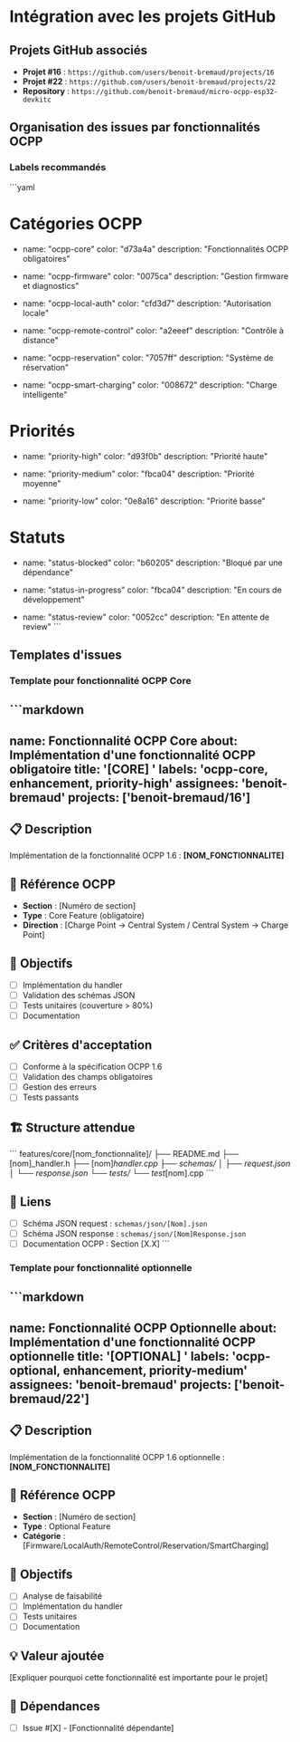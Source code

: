 # Intégration avec les projets GitHub

## Projets GitHub associés
- **Projet #16** : `https://github.com/users/benoit-bremaud/projects/16`
- **Projet #22** : `https://github.com/users/benoit-bremaud/projects/22`
- **Repository** : `https://github.com/benoit-bremaud/micro-ocpp-esp32-devkitc`

## Organisation des issues par fonctionnalités OCPP

### Labels recommandés
\`\`\`yaml
# Catégories OCPP
- name: "ocpp-core"
  color: "d73a4a"
  description: "Fonctionnalités OCPP obligatoires"

- name: "ocpp-firmware"
  color: "0075ca"
  description: "Gestion firmware et diagnostics"

- name: "ocpp-local-auth"
  color: "cfd3d7"
  description: "Autorisation locale"

- name: "ocpp-remote-control"
  color: "a2eeef"
  description: "Contrôle à distance"

- name: "ocpp-reservation"
  color: "7057ff"
  description: "Système de réservation"

- name: "ocpp-smart-charging"
  color: "008672"
  description: "Charge intelligente"

# Priorités
- name: "priority-high"
  color: "d93f0b"
  description: "Priorité haute"

- name: "priority-medium"
  color: "fbca04"
  description: "Priorité moyenne"

- name: "priority-low"
  color: "0e8a16"
  description: "Priorité basse"

# Statuts
- name: "status-blocked"
  color: "b60205"
  description: "Bloqué par une dépendance"

- name: "status-in-progress"
  color: "fbca04"
  description: "En cours de développement"

- name: "status-review"
  color: "0052cc"
  description: "En attente de review"
\`\`\`

## Templates d'issues

### Template pour fonctionnalité OCPP Core
\`\`\`markdown
---
name: Fonctionnalité OCPP Core
about: Implémentation d'une fonctionnalité OCPP obligatoire
title: '[CORE] '
labels: 'ocpp-core, enhancement, priority-high'
assignees: 'benoit-bremaud'
projects: ['benoit-bremaud/16']
---

## 📋 Description
Implémentation de la fonctionnalité OCPP 1.6 : **[NOM_FONCTIONNALITE]**

## 📖 Référence OCPP
- **Section** : [Numéro de section]
- **Type** : Core Feature (obligatoire)
- **Direction** : [Charge Point → Central System / Central System → Charge Point]

## 🎯 Objectifs
- [ ] Implémentation du handler
- [ ] Validation des schémas JSON
- [ ] Tests unitaires (couverture > 80%)
- [ ] Documentation

## ✅ Critères d'acceptation
- [ ] Conforme à la spécification OCPP 1.6
- [ ] Validation des champs obligatoires
- [ ] Gestion des erreurs
- [ ] Tests passants

## 🏗️ Structure attendue
\`\`\`
features/core/[nom_fonctionnalite]/
├── README.md
├── [nom]_handler.h
├── [nom]_handler.cpp
├── schemas/
│   ├── request.json
│   └── response.json
└── tests/
    └── test_[nom].cpp
\`\`\`

## 🔗 Liens
- [ ] Schéma JSON request : `schemas/json/[Nom].json`
- [ ] Schéma JSON response : `schemas/json/[Nom]Response.json`
- [ ] Documentation OCPP : Section [X.X]
\`\`\`

### Template pour fonctionnalité optionnelle
\`\`\`markdown
---
name: Fonctionnalité OCPP Optionnelle
about: Implémentation d'une fonctionnalité OCPP optionnelle
title: '[OPTIONAL] '
labels: 'ocpp-optional, enhancement, priority-medium'
assignees: 'benoit-bremaud'
projects: ['benoit-bremaud/22']
---

## 📋 Description
Implémentation de la fonctionnalité OCPP 1.6 optionnelle : **[NOM_FONCTIONNALITE]**

## 📖 Référence OCPP
- **Section** : [Numéro de section]
- **Type** : Optional Feature
- **Catégorie** : [Firmware/LocalAuth/RemoteControl/Reservation/SmartCharging]

## 🎯 Objectifs
- [ ] Analyse de faisabilité
- [ ] Implémentation du handler
- [ ] Tests unitaires
- [ ] Documentation

## 💡 Valeur ajoutée
[Expliquer pourquoi cette fonctionnalité est importante pour le projet]

## 🔗 Dépendances
- [ ] Issue #[X] - [Fonctionnalité dépendante]
